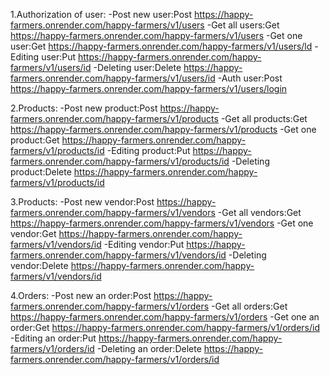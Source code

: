 1.Authorization of user:
-Post new user:Post https://happy-farmers.onrender.com/happy-farmers/v1/users
-Get all users:Get https://happy-farmers.onrender.com/happy-farmers/v1/users
-Get one user:Get https://happy-farmers.onrender.com/happy-farmers/v1/users/ld
-Editing user:Put https://happy-farmers.onrender.com/happy-farmers/v1/users/id
-Deleting user:Delete https://happy-farmers.onrender.com/happy-farmers/v1/users/id
-Auth user:Post https://happy-farmers.onrender.com/happy-farmers/v1/users/login

2.Products:
-Post new product:Post https://happy-farmers.onrender.com/happy-farmers/v1/products
-Get all products:Get https://happy-farmers.onrender.com/happy-farmers/v1/products
-Get one product:Get https://happy-farmers.onrender.com/happy-farmers/v1/products/id
-Editing product:Put https://happy-farmers.onrender.com/happy-farmers/v1/products/id
-Deleting product:Delete https://happy-farmers.onrender.com/happy-farmers/v1/products/id


3.Products:
-Post new vendor:Post https://happy-farmers.onrender.com/happy-farmers/v1/vendors
-Get all vendors:Get https://happy-farmers.onrender.com/happy-farmers/v1/vendors
-Get one vendor:Get https://happy-farmers.onrender.com/happy-farmers/v1/vendors/id
-Editing vendor:Put https://happy-farmers.onrender.com/happy-farmers/v1/vendors/id
-Deleting vendor:Delete https://happy-farmers.onrender.com/happy-farmers/v1/vendors/id


4.Orders:
-Post new an order:Post https://happy-farmers.onrender.com/happy-farmers/v1/orders
-Get all orders:Get https://happy-farmers.onrender.com/happy-farmers/v1/orders
-Get one an order:Get https://happy-farmers.onrender.com/happy-farmers/v1/orders/id
-Editing an order:Put https://happy-farmers.onrender.com/happy-farmers/v1/orders/id
-Deleting an order:Delete https://happy-farmers.onrender.com/happy-farmers/v1/orders/id
